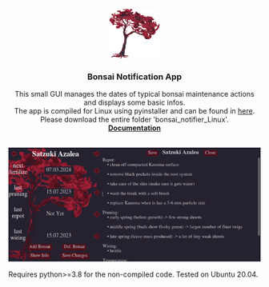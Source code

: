 <!-- PROJECT LOGO -->
<br />
<div align="center">
  <a>
    <img src="/src_canvas/images/bg_drawing.png" alt="Logo" width="100" height="100">
  </a>

  <h3 align="center">Bonsai Notification App</h3>

  <p align="center">
    This small GUI manages the dates of typical bonsai maintenance actions and displays some basic infos.
    <br />
    The app is compiled for Linux using pyinstaller and can be found in <a href="https://github.com/viktor-pfaffenrot/bonsai-notifier/blob/main/dist/bonsai_notifier_Linux/">here</a>. 
    Please download the entire folder 'bonsai_notifier_Linux'.
    <br />
    <a href="https://raw.githack.com/viktor-pfaffenrot/bonsai-notifier/main/docs/_build/html/bonsai_notifier.html"><strong>Documentation</strong></a>
    <br />
    <br />
  </p>
</div>
<p align="center">
  <img src="src_canvas/images/app.png" />
</p>

Requires python>=3.8 for the non-compiled code. Tested on Ubuntu 20.04.


